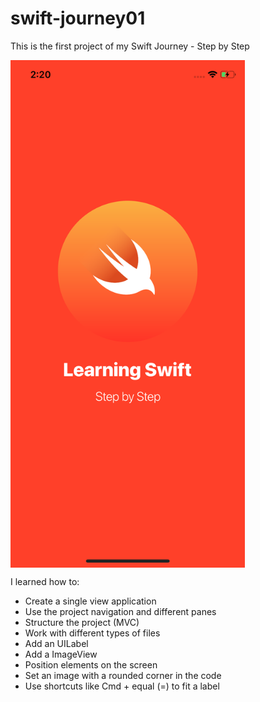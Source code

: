 # swift-journey01
This is the first project of my Swift Journey - Step by Step

<img src="https://github.com/lkameya/swift-journey01/blob/master/simulator.png" width="375" height="812" title="Github Logo" align="center">

I learned how to:

- Create a single view application
- Use the project navigation and different panes
- Structure the project (MVC)
- Work with different types of files
- Add an UILabel 
- Add a ImageView
- Position elements on the screen
- Set an image with a rounded corner in the code
- Use shortcuts like Cmd + equal (=) to fit a label
